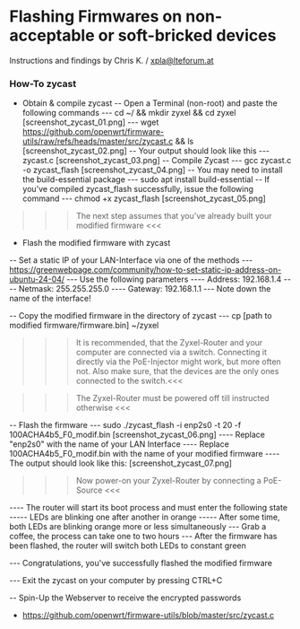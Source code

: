 # Flashing Firmwares on non-acceptable or soft-bricked devices

Instructions and findings by Chris K. / xpla@lteforum.at

### How-To zycast

- Obtain & compile zycast
-- Open a Terminal (non-root) and paste the following commands
--- cd ~/ && mkdir zyxel && cd zyxel [screenshot_zycast_01.png]
--- wget https://github.com/openwrt/firmware-utils/raw/refs/heads/master/src/zycast.c && ls [screenshot_zycast_02.png]
-- Your output should look like this
--- zycast.c [screenshot_zycast_03.png]
-- Compile Zycast
--- gcc zycast.c -o zycast_flash [screenshot_zycast_04.png]
-- You may need to install the build-essential package
--- sudo apt install build-essential
-- If you've compiled zycast_flash successfully, issue the following command
--- chmod +x zycast_flash [screenshot_zycast_05.png]

>>> The next step assumes that you've already built your modified firmware <<<

- Flash the modified firmware with zycast

-- Set a static IP of your LAN-Interface via one of the methods
--- https://greenwebpage.com/community/how-to-set-static-ip-address-on-ubuntu-24-04/
--- Use the following parameters
---- Address:	192.168.1.4
---- Netmask:	255.255.255.0
---- Gateway:	192.168.1.1
--- Note down the name of the interface!

-- Copy the modified firmware in the directory of zycast
--- cp [path to modified firmware/firmware.bin] ~/zyxel

>>> It is recommended, that the Zyxel-Router and your computer are connected via a switch.
Connecting it directly via the PoE-Injector might work, but more often not.
Also make sure, that the devices are the only ones connected to the switch.<<<

>>> The Zyxel-Router must be powered off till instructed otherwise <<<

-- Flash the firmware
--- sudo ./zycast_flash -i enp2s0 -t 20 -f 100ACHA4b5_F0_modif.bin [screenshot_zycast_06.png]
---- Replace "enp2s0" with the name of your LAN Interface
---- Replace 100ACHA4b5_F0_modif.bin with the name of your modified firmware
---- The output should look like this: [screenshot_zycast_07.png]

>>> Now power-on your Zyxel-Router by connecting a PoE-Source <<<

---- The router will start its boot process and must enter the following state
----- LEDs are blinking one after another in orange
----- After some time, both LEDs are blinking orange more or less simultaneously
--- Grab a coffee, the process can take one to two hours
--- After the firmware has been flashed, the router will switch both LEDs to constant green

--- Congratulations, you've successfully flashed the modified firmware

--- Exit the zycast on your computer by pressing CTRL+C

-- Spin-Up the Webserver to receive the encrypted passwords


* https://github.com/openwrt/firmware-utils/blob/master/src/zycast.c

